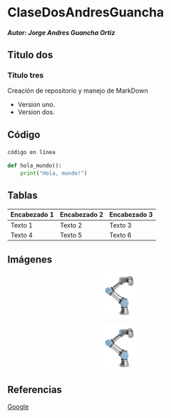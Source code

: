# ClaseDosAndresGuancha
##### Autor: Jorge Andres Guancha Ortiz
## Titulo dos
### Titulo tres
Creación de repositorio y manejo de MarkDown
- Version uno.
- Version dos.


## Código
`código en línea`

```python
def hola_mundo():
    print("Hola, mundo!")
```

## Tablas
| Encabezado 1 | Encabezado 2 | Encabezado 3 |
|--------------|--------------|--------------|
| Texto 1      | Texto 2      | Texto 3      |
| Texto 4      | Texto 5      | Texto 6      |


## Imágenes

<p align="center">
<img src="/Logos/Logo.jpg" height="100">                        
</p>

<p align="center">
<img src="/Logos/Logo.jpg" height="100">
</p>

## Referencias

[Google](https://www.google.com)

